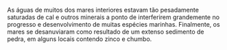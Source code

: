 ﻿As águas de muitos dos mares interiores estavam tão pesadamente saturadas de cal e outros minerais a ponto de interferirem grandemente no progresso e desenvolvimento de muitas espécies marinhas. Finalmente, os mares se desanuviaram como resultado de um extenso sedimento de pedra, em alguns locais contendo zinco e chumbo.